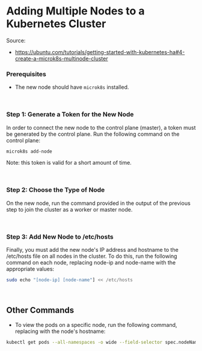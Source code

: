 # Adding Multiple Nodes to a Kubernetes Cluster
Source: 
- https://ubuntu.com/tutorials/getting-started-with-kubernetes-ha#4-create-a-microk8s-multinode-cluster

### Prerequisites
- The new node should have `microk8s` installed.

<br/>

### Step 1: Generate a Token for the New Node
In order to connect the new node to the control plane (master), a token must be generated by the control plane. Run the following command on the control plane:

```bash
microk8s add-node
```

Note: this token is valid for a short amount of time.

<br/>

### Step 2: Choose the Type of Node
On the new node, run the command provided in the output of the previous step to join the cluster as a worker or master node.

<br/>

### Step 3: Add New Node to /etc/hosts
Finally, you must add the new node's IP address and hostname to the /etc/hosts file on all nodes in the cluster. To do this, run the following command on each node, replacing node-ip and node-name with the appropriate values:
```bash
sudo echo "[node-ip] [node-name"] << /etc/hosts
```

<br/>

## Other Commands
- To view the pods on a specific node, run the following command, replacing <node> with the node's hostname: 
```bash
kubectl get pods --all-namespaces -o wide --field-selector spec.nodeName=<node>
```